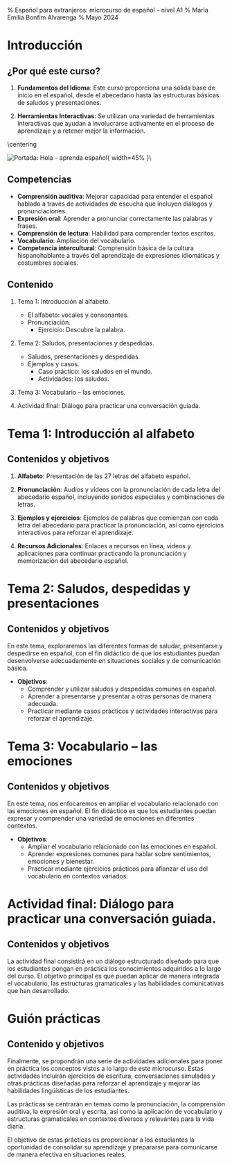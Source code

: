 % Español para extranjeros: microcurso de español – nivel A1
% María Emilia Bonfim Alvarenga
% Mayo 2024

# Introducción

## ¿Por qué este curso?

1. **Fundamentos del Idioma**: Este curso proporciona una sólida base de inicio en el español, desde el abecedario hasta las estructuras básicas de saludos y presentaciones.

2. **Herramientas Interactivas**: Se utilizan una variedad de herramientas interactivas que ayudan a involucrarse activamente en el proceso de aprendizaje y a retener mejor la información.

\centering

![Portada: Hola – aprenda español](hola.png){ width=45% }\

## Competencias

* **Comprensión auditiva**: Mejorar capacidad para entender el español hablado a través de actividades de escucha que incluyen diálogos y pronunciaciones.
* **Expresión oral**: Aprender a pronunciar correctamente las palabras y frases.
* **Comprensión de lectura**: Habilidad para comprender textos escritos.
* **Vocabulario**: Ampliación del vocabulario.
* **Competencia intercultural**: Comprensión básica de la cultura hispanohablante a través del aprendizaje de expresiones idiomáticas y costumbres sociales.

## Contenido

1. Tema 1: Introducción al alfabeto.
   - El alfabeto: vocales y consonantes.
   - Pronunciación.
       - Ejercicio: Descubre la palabra.

2. Tema 2: Saludos, presentaciones y despedidas.
   - Saludos, presentaciones y despedidas.
   - Ejemplos y casos.
       - Caso práctico: los saludos en el mundo.
       - Actividades: los saludos.

3. Tema 3: Vocabulario – las emociones.

4. Actividad final: Diálogo para practicar una conversación guiada.

# Tema 1: Introducción al alfabeto

## Contenidos y objetivos

1. **Alfabeto**: Presentación de las 27 letras del alfabeto español.
   
2. **Pronunciación**: Audios y vídeos con la pronunciación de cada letra del abecedario español, incluyendo sonidos especiales y combinaciones de letras.

3. **Ejemplos y ejercicios**: Ejemplos de palabras que comienzan con cada letra del abecedario para practicar la pronunciación, así como ejercicios interactivos para reforzar el aprendizaje.

4. **Recursos Adicionales**: Enlaces a recursos en línea, videos y aplicaciones para continuar practicando la pronunciación y memorización del abecedario español.


# Tema 2: Saludos, despedidas y presentaciones

## Contenidos y objetivos

En este tema, exploraremos las diferentes formas de saludar, presentarse y despedirse en español, con el fin didáctico de que los estudiantes puedan desenvolverse adecuadamente en situaciones sociales y de comunicación básica.

- **Objetivos**:
   - Comprender y utilizar saludos y despedidas comunes en español.
   - Aprender a presentarse y presentar a otras personas de manera adecuada.
   - Practicar mediante casos prácticos y actividades interactivas para reforzar el aprendizaje.


# Tema 3: Vocabulario – las emociones

## Contenidos y objetivos

En este tema, nos enfocaremos en ampliar el vocabulario relacionado con las emociones en español. El fin didáctico es que los estudiantes puedan expresar y comprender una variedad de emociones en diferentes contextos.

- **Objetivos**:
   - Ampliar el vocabulario relacionado con las emociones en español.
   - Aprender expresiones comunes para hablar sobre sentimientos, emociones y bienestar.
   - Practicar mediante ejercicios prácticos para afianzar el uso del vocabulario en contextos variados.

# Actividad final: Diálogo para practicar una conversación guiada.

## Contenidos y objetivos

La actividad final consistirá en un diálogo estructurado diseñado para que los estudiantes pongan en práctica los conocimientos adquiridos a lo largo del curso. El objetivo principal es que puedan aplicar de manera integrada el vocabulario, las estructuras gramaticales y las habilidades comunicativas que han desarrollado.

# Guión prácticas

## Contenido y objetivos

Finalmente, se propondrán una serie de actividades adicionales para poner en práctica los conceptos vistos a lo largo de este microcurso. Estas actividades incluirán ejercicios de escritura, conversaciones simuladas y otras prácticas diseñadas para reforzar el aprendizaje y mejorar las habilidades lingüísticas de los estudiantes.

Las prácticas se centrarán en temas como la pronunciación, la comprensión auditiva, la expresión oral y escrita, así como la aplicación de vocabulario y estructuras gramaticales en contextos diversos y relevantes para la vida diaria.

El objetivo de estas prácticas es proporcionar a los estudiantes la oportunidad de consolidar su aprendizaje y prepararse para comunicarse de manera efectiva en situaciones reales.

